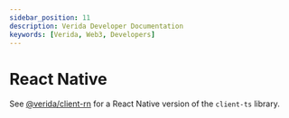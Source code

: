 ```yaml
---
sidebar_position: 11
description: Verida Developer Documentation
keywords: [Verida, Web3, Developers]
---
```

# React Native

See [@verida/client-rn](https://github.com/verida/client-rn) for a React Native version of the `client-ts` library.
